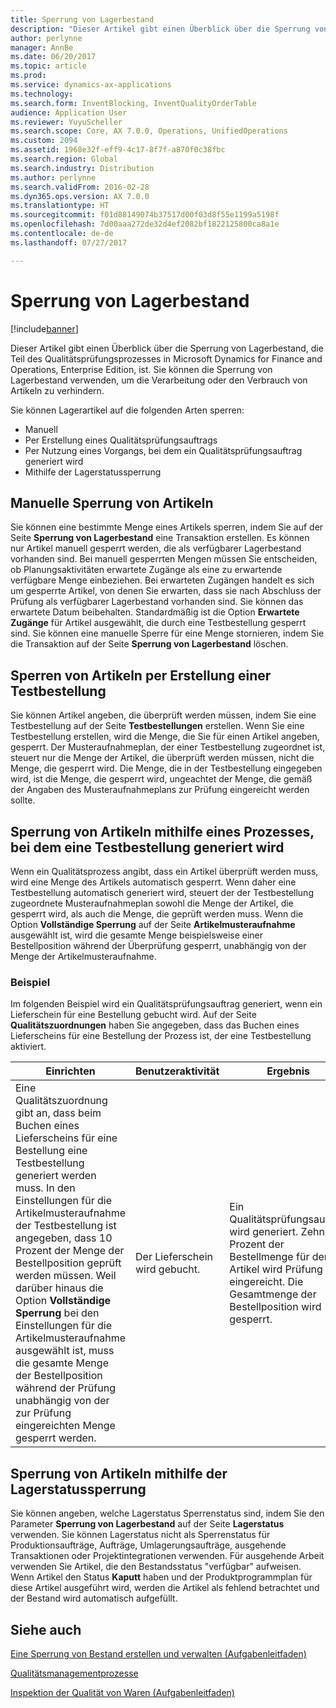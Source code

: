 ```yaml
---
title: Sperrung von Lagerbestand
description: "Dieser Artikel gibt einen Überblick über die Sperrung von Lagerbestand, die Teil des Qualitätsprüfungsprozesses in Microsoft Dynamics for Finance and Operations, Enterprise Edition, ist. Sie können die Sperrung von Lagerbestand verwenden, um die Verarbeitung oder den Verbrauch von Artikeln zu verhindern."
author: perlynne
manager: AnnBe
ms.date: 06/20/2017
ms.topic: article
ms.prod: 
ms.service: dynamics-ax-applications
ms.technology: 
ms.search.form: InventBlocking, InventQualityOrderTable
audience: Application User
ms.reviewer: YuyuScheller
ms.search.scope: Core, AX 7.0.0, Operations, UnifiedOperations
ms.custom: 2094
ms.assetid: 1968e32f-eff9-4c17-8f7f-a870f0c38fbc
ms.search.region: Global
ms.search.industry: Distribution
ms.author: perlynne
ms.search.validFrom: 2016-02-28
ms.dyn365.ops.version: AX 7.0.0
ms.translationtype: HT
ms.sourcegitcommit: f01d88149074b37517d00f03d8f55e1199a5198f
ms.openlocfilehash: 7d00aaa272de32d4ef2082bf1822125800ca8a1e
ms.contentlocale: de-de
ms.lasthandoff: 07/27/2017

---
```


# <a name="inventory-blocking"></a>Sperrung von Lagerbestand

[!include[banner](../includes/banner.md)]


Dieser Artikel gibt einen Überblick über die Sperrung von Lagerbestand, die Teil des Qualitätsprüfungsprozesses in Microsoft Dynamics for Finance and Operations, Enterprise Edition, ist. Sie können die Sperrung von Lagerbestand verwenden, um die Verarbeitung oder den Verbrauch von Artikeln zu verhindern.

Sie können Lagerartikel auf die folgenden Arten sperren:
-   Manuell
-   Per Erstellung eines Qualitätsprüfungsauftrags
-   Per Nutzung eines Vorgangs, bei dem ein Qualitätsprüfungsauftrag generiert wird
-   Mithilfe der Lagerstatussperrung

## <a name="blocking-items-manually"></a>Manuelle Sperrung von Artikeln
Sie können eine bestimmte Menge eines Artikels sperren, indem Sie auf der Seite **Sperrung von Lagerbestand** eine Transaktion erstellen. Es können nur Artikel manuell gesperrt werden, die als verfügbarer Lagerbestand vorhanden sind. Bei manuell gesperrten Mengen müssen Sie entscheiden, ob Planungsaktivitäten erwartete Zugänge als eine zu erwartende verfügbare Menge einbeziehen. Bei erwarteten Zugängen handelt es sich um gesperrte Artikel, von denen Sie erwarten, dass sie nach Abschluss der Prüfung als verfügbarer Lagerbestand vorhanden sind. Sie können das erwartete Datum beibehalten. Standardmäßig ist die Option **Erwartete Zugänge** für Artikel ausgewählt, die durch eine Testbestellung gesperrt sind. Sie können eine manuelle Sperre für eine Menge stornieren, indem Sie die Transaktion auf der Seite **Sperrung von Lagerbestand** löschen.

## <a name="blocking-items-by-creating-a-quality-order"></a>Sperren von Artikeln per Erstellung einer Testbestellung
Sie können Artikel angeben, die überprüft werden müssen, indem Sie eine Testbestellung auf der Seite **Testbestellungen** erstellen. Wenn Sie eine Testbestellung erstellen, wird die Menge, die Sie für einen Artikel angeben, gesperrt. Der Musteraufnahmeplan, der einer Testbestellung zugeordnet ist, steuert nur die Menge der Artikel, die überprüft werden müssen, nicht die Menge, die gesperrt wird. Die Menge, die in der Testbestellung eingegeben wird, ist die Menge, die gesperrt wird, ungeachtet der Menge, die gemäß der Angaben des Musteraufnahmeplans zur Prüfung eingereicht werden sollte.

## <a name="blocking-items-by-using-a-process-that-generates-a-quality-order"></a>Sperrung von Artikeln mithilfe eines Prozesses, bei dem eine Testbestellung generiert wird
Wenn ein Qualitätsprozess angibt, dass ein Artikel überprüft werden muss, wird eine Menge des Artikels automatisch gesperrt. Wenn daher eine Testbestellung automatisch generiert wird, steuert der der Testbestellung zugeordnete Musteraufnahmeplan sowohl die Menge der Artikel, die gesperrt wird, als auch die Menge, die geprüft werden muss. Wenn die Option **Vollständige Sperrung** auf der Seite **Artikelmusteraufnahme** ausgewählt ist, wird die gesamte Menge beispielsweise einer Bestellposition während der Überprüfung gesperrt, unabhängig von der Menge der Artikelmusteraufnahme.
### <a name="example"></a>Beispiel

Im folgenden Beispiel wird ein Qualitätsprüfungsauftrag generiert, wenn ein Lieferschein für eine Bestellung gebucht wird. Auf der Seite **Qualitätszuordnungen** haben Sie angegeben, dass das Buchen eines Lieferscheins für eine Bestellung der Prozess ist, der eine Testbestellung aktiviert.

|Einrichten                                                                     |Benutzeraktivität                 |Ergebnis             |
|--------------------------------------------------------------------------|----------------------------|-------------------|
| Eine Qualitätszuordnung gibt an, dass beim Buchen eines Lieferscheins für eine Bestellung eine Testbestellung generiert werden muss. In den Einstellungen für die Artikelmusteraufnahme der Testbestellung ist angegeben, dass 10 Prozent der Menge der Bestellposition geprüft werden müssen. Weil darüber hinaus die Option **Vollständige Sperrung** bei den Einstellungen für die Artikelmusteraufnahme ausgewählt ist, muss die gesamte Menge der Bestellposition während der Prüfung unabhängig von der zur Prüfung eingereichten Menge gesperrt werden. | Der Lieferschein wird gebucht. | Ein Qualitätsprüfungsauftrag wird generiert. Zehn Prozent der Bestellmenge für den Artikel wird Prüfung eingereicht. Die Gesamtmenge der Bestellposition wird gesperrt. |

## <a name="blocking-items-by-using-inventory-status-blocking"></a>Sperrung von Artikeln mithilfe der Lagerstatussperrung
Sie können angeben, welche Lagerstatus Sperrenstatus sind, indem Sie den Parameter **Sperrung von Lagerbestand** auf der Seite **Lagerstatus** verwenden.  Sie können Lagerstatus nicht als Sperrenstatus für Produktionsaufträge, Aufträge, Umlagerungsaufträge, ausgehende Transaktionen oder Projektintegrationen verwenden. Für ausgehende Arbeit verwenden Sie Artikel, die den Bestandsstatus "verfügbar" aufweisen. Wenn Artikel den Status **Kaputt** haben und der Produktprogrammplan für diese Artikel ausgeführt wird, werden die Artikel als fehlend betrachtet und der Bestand wird automatisch aufgefüllt.



<a name="see-also"></a>Siehe auch
--------

[Eine Sperrung von Bestand erstellen und verwalten (Aufgabenleitfaden)](/dynamics365/unified-operations/supply-chain/inventory/tasks/create-maintain-inventory-blocking)

[Qualitätsmanagementprozesse](quality-management-processes.md)

[Inspektion der Qualität von Waren (Aufgabenleitfaden)](/dynamics365/unified-operations/supply-chain/inventory/tasks/inspect-quality-goods)

